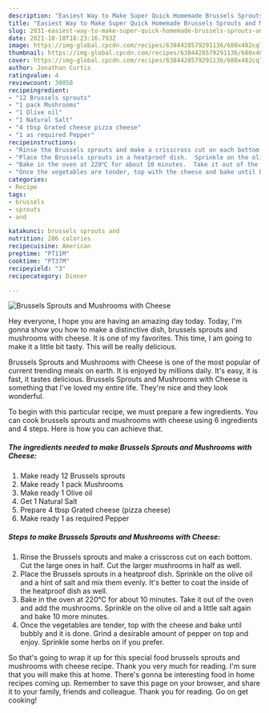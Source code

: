 ```yaml
---
description: "Easiest Way to Make Super Quick Homemade Brussels Sprouts and Mushrooms with Cheese"
title: "Easiest Way to Make Super Quick Homemade Brussels Sprouts and Mushrooms with Cheese"
slug: 2031-easiest-way-to-make-super-quick-homemade-brussels-sprouts-and-mushrooms-with-cheese
date: 2021-10-10T18:23:16.793Z
image: https://img-global.cpcdn.com/recipes/6384428579291136/680x482cq70/brussels-sprouts-and-mushrooms-with-cheese-recipe-main-photo.jpg
thumbnail: https://img-global.cpcdn.com/recipes/6384428579291136/680x482cq70/brussels-sprouts-and-mushrooms-with-cheese-recipe-main-photo.jpg
cover: https://img-global.cpcdn.com/recipes/6384428579291136/680x482cq70/brussels-sprouts-and-mushrooms-with-cheese-recipe-main-photo.jpg
author: Jonathan Curtis
ratingvalue: 4
reviewcount: 30058
recipeingredient:
- "12 Brussels sprouts"
- "1 pack Mushrooms"
- "1 Olive oil"
- "1 Natural Salt"
- "4 tbsp Grated cheese pizza cheese"
- "1 as required Pepper"
recipeinstructions:
- "Rinse the Brussels sprouts and make a crisscross cut on each bottom.  Cut the large ones in half. Cut the larger mushrooms in half as well."
- "Place the Brussels sprouts in a heatproof dish.  Sprinkle on the olive oil and a hint of salt and mix them evenly.  It&#39;s better to coat the inside of the heatproof dish as well."
- "Bake in the oven at 220℃ for about 10 minutes.  Take it out of the oven and add the mushrooms.  Sprinkle on the olive oil and a little salt again and bake 10 more minutes."
- "Once the vegetables are tender, top with the cheese and bake until bubbly and it is done.  Grind a desirable amount of pepper on top and enjoy.  Sprinkle some herbs on if you prefer."
categories:
- Recipe
tags:
- brussels
- sprouts
- and

katakunci: brussels sprouts and 
nutrition: 286 calories
recipecuisine: American
preptime: "PT11M"
cooktime: "PT37M"
recipeyield: "3"
recipecategory: Dinner

---
```



![Brussels Sprouts and Mushrooms with Cheese](https://img-global.cpcdn.com/recipes/6384428579291136/680x482cq70/brussels-sprouts-and-mushrooms-with-cheese-recipe-main-photo.jpg)

Hey everyone, I hope you are having an amazing day today. Today, I'm gonna show you how to make a distinctive dish, brussels sprouts and mushrooms with cheese. It is one of my favorites. This time, I am going to make it a little bit tasty. This will be really delicious.



Brussels Sprouts and Mushrooms with Cheese is one of the most popular of current trending meals on earth. It is enjoyed by millions daily. It's easy, it is fast, it tastes delicious. Brussels Sprouts and Mushrooms with Cheese is something that I've loved my entire life. They're nice and they look wonderful.


To begin with this particular recipe, we must prepare a few ingredients. You can cook brussels sprouts and mushrooms with cheese using 6 ingredients and 4 steps. Here is how you can achieve that.

<!--inarticleads1-->

##### The ingredients needed to make Brussels Sprouts and Mushrooms with Cheese:

1. Make ready 12 Brussels sprouts
1. Make ready 1 pack Mushrooms
1. Make ready 1 Olive oil
1. Get 1 Natural Salt
1. Prepare 4 tbsp Grated cheese (pizza cheese)
1. Make ready 1 as required Pepper




<!--inarticleads2-->

##### Steps to make Brussels Sprouts and Mushrooms with Cheese:

1. Rinse the Brussels sprouts and make a crisscross cut on each bottom.  Cut the large ones in half. Cut the larger mushrooms in half as well.
1. Place the Brussels sprouts in a heatproof dish.  Sprinkle on the olive oil and a hint of salt and mix them evenly.  It&#39;s better to coat the inside of the heatproof dish as well.
1. Bake in the oven at 220℃ for about 10 minutes.  Take it out of the oven and add the mushrooms.  Sprinkle on the olive oil and a little salt again and bake 10 more minutes.
1. Once the vegetables are tender, top with the cheese and bake until bubbly and it is done.  Grind a desirable amount of pepper on top and enjoy.  Sprinkle some herbs on if you prefer.




So that's going to wrap it up for this special food brussels sprouts and mushrooms with cheese recipe. Thank you very much for reading. I'm sure that you will make this at home. There's gonna be interesting food in home recipes coming up. Remember to save this page on your browser, and share it to your family, friends and colleague. Thank you for reading. Go on get cooking!
